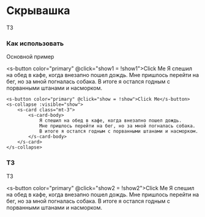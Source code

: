 # Скрывашка

ТЗ

### Как использовать
Основной пример

<s-button color="primary" @click="show1 = !show1">Click Me</s-button>
<s-collapse :visible="show1">
    <s-card class="mt-3">
        <s-card-body>
            Я спешил на обед в кафе, когда внезапно пошел дождь. 
            Мне пришлось перейти на бег, но за мной погналась собака.
            В итоге я остался годным с порванными штанами и насморком.
        </s-card-body>
    </s-card>
</s-collapse>


``` vue
<s-button color="primary" @click="show = !show">Click Me</s-button>
<s-collapse :visible="show">
    <s-card class="mt-3">
        <s-card-body>
            Я спешил на обед в кафе, когда внезапно пошел дождь. 
            Мне пришлось перейти на бег, но за мной погналась собака.
            В итоге я остался годным с порванными штанами и насморком.
        </s-card-body>
    </s-card>
</s-collapse>
```

### ТЗ
ТЗ

<s-button color="primary" @click="show2 = !show2">Click Me</s-button>
<s-collapse :visible="show2" horizontal>
    <s-card class="mt-3" style="width: 300px">
        <s-card-body>
            Я спешил на обед в кафе, когда внезапно пошел дождь.
            Мне пришлось перейти на бег, но за мной погналась собака.
            В итоге я остался годным с порванными штанами и насморком.
        </s-card-body>
    </s-card>
</s-collapse>

<script>
  export default {
    data() {
      return { 
        show1: false,
        show2: false
      }
    }
  }
</script>
